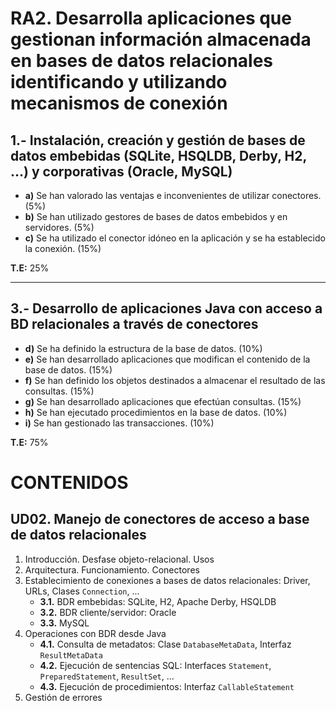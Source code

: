 # RA2. Desarrolla aplicaciones que gestionan información almacenada en bases de datos relacionales identificando y utilizando mecanismos de conexión

## 1.- Instalación, creación y gestión de bases de datos embebidas (SQLite, HSQLDB, Derby, H2, …) y corporativas (Oracle, MySQL)

- **a)** Se han valorado las ventajas e inconvenientes de utilizar conectores. (5%)
- **b)** Se han utilizado gestores de bases de datos embebidos y en servidores. (5%)
- **c)** Se ha utilizado el conector idóneo en la aplicación y se ha establecido la conexión. (15%)

**T.E:** 25%

---

## 3.- Desarrollo de aplicaciones Java con acceso a BD relacionales a través de conectores

- **d)** Se ha definido la estructura de la base de datos. (10%)
- **e)** Se han desarrollado aplicaciones que modifican el contenido de la base de datos. (15%)
- **f)** Se han definido los objetos destinados a almacenar el resultado de las consultas. (15%)
- **g)** Se han desarrollado aplicaciones que efectúan consultas. (15%)
- **h)** Se han ejecutado procedimientos en la base de datos. (10%)
- **i)** Se han gestionado las transacciones. (10%)

**T.E:** 75%

# CONTENIDOS

## UD02. Manejo de conectores de acceso a base de datos relacionales

1. Introducción. Desfase objeto-relacional. Usos
2. Arquitectura. Funcionamiento. Conectores
3. Establecimiento de conexiones a bases de datos relacionales: Driver, URLs, Clases `Connection`, ...
   - **3.1.** BDR embebidas: SQLite, H2, Apache Derby, HSQLDB
   - **3.2.** BDR cliente/servidor: Oracle
   - **3.3.** MySQL
4. Operaciones con BDR desde Java
   - **4.1.** Consulta de metadatos: Clase `DatabaseMetaData`, Interfaz `ResultMetaData`
   - **4.2.** Ejecución de sentencias SQL: Interfaces `Statement`, `PreparedStatement`, `ResultSet`, ...
   - **4.3.** Ejecución de procedimientos: Interfaz `CallableStatement`
5. Gestión de errores
